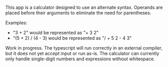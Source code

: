 This app is a calculator designed to use an alternate syntax. Operands are placed before their arguments to eliminate the need for parentheses.

Examples:
* "3 + 2" would be represented as "+ 3 2"
* "(5 + 2) / (4 - 3) would be represented as "/ + 5 2 - 4 3"

Work in progress. The typescript will run correctly in an external compiler, but it does not yet accept input or run as-is. The calculator can currently only handle single-digit numbers and expressions without whitespace.